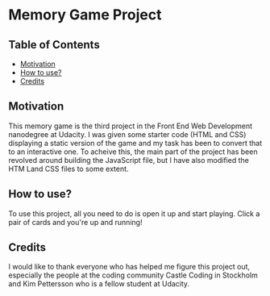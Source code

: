 # Memory Game Project

## Table of Contents

* [Motivation](#motivation)
* [How to use?](#howtouse)
* [Credits](#credits)

## Motivation

This memory game is the third project in the Front End Web Development nanodegree at Udacity. I was given some starter code (HTML and CSS) displaying a static version of the game and my task has been to convert that to an interactive one. To acheive this, the main part of the project has been revolved around building the JavaScript file, but I have also modified the HTM Land CSS files to some extent.

## How to use?

To use this project, all you need to do is open it up and start playing. Click a pair of cards and you're up and running!

## Credits
I would like to thank everyone who has helped me figure this project out, especially the people at the coding community Castle Coding in Stockholm and Kim Pettersson who is a fellow student at Udacity.
